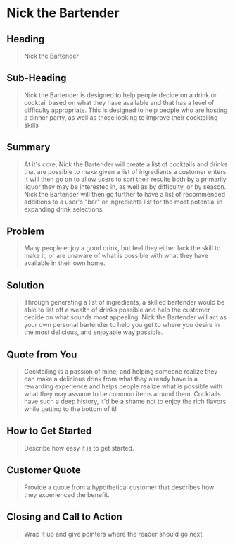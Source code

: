 # Nick the Bartender #

<!-- 
> This material was originally posted [here](http://www.quora.com/What-is-Amazons-approach-to-product-development-and-product-management). It is reproduced here for posterities sake.

There is an approach called "working backwards" that is widely used at Amazon. They work backwards from the customer, rather than starting with an idea for a product and trying to bolt customers onto it. While working backwards can be applied to any specific product decision, using this approach is especially important when developing new products or features.

For new initiatives a product manager typically starts by writing an internal press release announcing the finished product. The target audience for the press release is the new/updated product's customers, which can be retail customers or internal users of a tool or technology. Internal press releases are centered around the customer problem, how current solutions (internal or external) fail, and how the new product will blow away existing solutions.

If the benefits listed don't sound very interesting or exciting to customers, then perhaps they're not (and shouldn't be built). Instead, the product manager should keep iterating on the press release until they've come up with benefits that actually sound like benefits. Iterating on a press release is a lot less expensive than iterating on the product itself (and quicker!).

If the press release is more than a page and a half, it is probably too long. Keep it simple. 3-4 sentences for most paragraphs. Cut out the fat. Don't make it into a spec. You can accompany the press release with a FAQ that answers all of the other business or execution questions so the press release can stay focused on what the customer gets. My rule of thumb is that if the press release is hard to write, then the product is probably going to suck. Keep working at it until the outline for each paragraph flows. 

Oh, and I also like to write press-releases in what I call "Oprah-speak" for mainstream consumer products. Imagine you're sitting on Oprah's couch and have just explained the product to her, and then you listen as she explains it to her audience. That's "Oprah-speak", not "Geek-speak".

Once the project moves into development, the press release can be used as a touchstone; a guiding light. The product team can ask themselves, "Are we building what is in the press release?" If they find they're spending time building things that aren't in the press release (overbuilding), they need to ask themselves why. This keeps product development focused on achieving the customer benefits and not building extraneous stuff that takes longer to build, takes resources to maintain, and doesn't provide real customer benefit (at least not enough to warrant inclusion in the press release).
 -->
 
## Heading ##
  > Nick the Bartender

## Sub-Heading ##
  > Nick the Bartender is designed to help people decide on a drink or cocktail based on what they have available and that has a level of difficulty appropriate. This Is designed to help people who are hosting a dinner party, as well as those looking to improve their cocktailing skills

## Summary ##
  > At it's core, Nick the Bartender will create a list of cocktails and drinks that are possible to make given a list of ingredients a customer enters. It will then go on to allow users to sort their results both by a primarily liquor they may be interested in, as well as by difficulty, or by season. Nick the Bartender will then go further to have a list of recommended additions to a user's "bar" or ingredients list for the most potential in expanding drink selections.

## Problem ##
  > Many people enjoy a good drink, but feel they either lack the skill to make it, or are unaware of what is possible with what they have available in their own home.

## Solution ##
  > Through generating a list of ingredients, a skilled bartender would be able to list off a wealth of drinks possible and help the customer decide on what sounds most appealing. Nick the Bartender will act as your own personal bartender to help you get to where you desire in the most delicious, and enjoyable way possible.

## Quote from You ##
  > Cocktailing is a passion of mine, and helping someone realize they can make a delicious drink from what they already have is a rewarding experience and helps people realize what is possible with what they may assume to be common items around them. Cocktails have such a deep history, it'd be a shame not to enjoy the rich flavors while getting to the bottom of it!

## How to Get Started ##
  > Describe how easy it is to get started.

## Customer Quote ##
  > Provide a quote from a hypothetical customer that describes how they experienced the benefit.

## Closing and Call to Action ##
  > Wrap it up and give pointers where the reader should go next.
